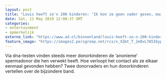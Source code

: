 ```yaml
---
layout: post
title: "Louis heeft zo'n 200 kinderen: ‘Ik kon ze geen vader geven, maar wel broers en zussen’"
date: Sat, 11 May 2019 12:00:37 GMT
categories: 
- entertainment 
- opmerkelijk 
externe_link: "https://www.ad.nl/binnenland/louis-heeft-zo-n-200-kinderen-ik-kon-ze-geen-vader-geven-maar-wel-broers-en-zussen~a0a1381e/"
feature_image: "https://images2.persgroep.net/rcs/x_XZmt_T_2e0vL7A5I6ypzVXZbw/diocontent/145172425/_fitwidth/400/?appId=21791a8992982cd8da851550a453bd7f&quality=0.7"
---
```


Via dna-testen vinden steeds meer donorkinderen de ‘anonieme‘ spermadonor die hen verwekt heeft. Hoe verloopt het contact als ze elkaar eenmaal gevonden hebben? Twee donorvaders en hun donorkinderen vertellen over de bijzondere band.
